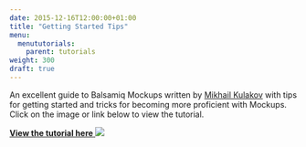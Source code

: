 ```yaml
---
date: 2015-12-16T12:00:00+01:00
title: "Getting Started Tips"
menu:
  menututorials:
    parent: tutorials
weight: 300
draft: true
---
```


An excellent guide to Balsamiq Mockups written by [Mikhail Kulakov](https://medium.com/@citizenblr) with tips for getting started and tricks for becoming more proficient with Mockups. Click on the image or link below to view the tutorial.

[**View the tutorial here**
![](https://media.balsamiq.com/img/support/tutorials/balsamiq101/balsamiq101.png)](https://medium.com/@citizenblr/balsamiq-101-wireframe-quickly-effectively-9231bb126d01)